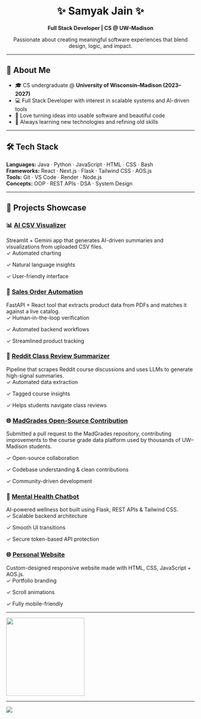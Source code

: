 <h1 align="center">✨ Samyak Jain ✨</h1>
<p align="center"><strong>Full Stack Developer | CS @ UW–Madison</strong></p>
<p align="center">Passionate about creating meaningful software experiences that blend design, logic, and impact.</p>

---

## 🚀 About Me

- 🎓 CS undergraduate @ **University of Wisconsin–Madison (2023–2027)**
- 💻 Full Stack Developer with interest in scalable systems and AI-driven tools
- 🧠 Love turning ideas into usable software and beautiful code
- 🌱 Always learning new technologies and refining old skills

---

## 🛠 Tech Stack

**Languages:** Java · Python · JavaScript · HTML · CSS · Bash  
**Frameworks:** React · Next.js · Flask · Tailwind CSS · AOS.js  
**Tools:** Git · VS Code · Render · Node.js  
**Concepts:** OOP · REST APIs · DSA · System Design

---

## 🌟 Projects Showcase
### 📊 <a href=https://github.com/samyakjain-1/csv-viz>AI CSV Visualizer</a>
Streamlit + Gemini app that generates AI-driven summaries and visualizations from uploaded CSV files.  
✓ Automated charting  

✓ Natural language insights  

✓ User-friendly interface

### 📄 <a href=https://github.com/samyakjain-1/sales-automation>Sales Order Automation</a>
FastAPI + React tool that extracts product data from PDFs and matches it against a live catalog.  
✓ Human-in-the-loop verification

✓ Automated backend workflows  

✓ Streamlined product tracking

### 📝 <a href=https://courseinsight.vercel.app>Reddit Class Review Summarizer</a>
Pipeline that scrapes Reddit course discussions and uses LLMs to generate high-signal summaries.  
✓ Automated data extraction  

✓ Tagged course insights

✓ Helps students navigate class reviews

### 🌐 <a href=https://github.com/Madgrades/madgrades.com/pull/40>MadGrades Open-Source Contribution</a>
Submitted a pull request to the MadGrades repository, contributing improvements to the course grade data platform used by thousands of UW–Madison students.

✓ Open-source collaboration

✓ Codebase understanding & clean contributions

✓ Community-driven development

### 🧠 <a href=https://github.com/samyakjain-1/chatbot>Mental Health Chatbot<a>
AI-powered wellness bot built using Flask, REST APIs & Tailwind CSS.  
✓ Scalable backend architecture  

✓ Smooth UI transitions  

✓ Secure token-based API protection

### 🌐 <a href=https://github.com/samyakjain-1/react-website>Personal Website<a>
Custom-designed responsive website made with HTML, CSS, JavaScript + AOS.js.  
✓ Portfolio branding  

✓ Scroll animations  

✓ Fully mobile-friendly


---

<div>
  <a href="https://github.com/Tyrrnien81">
    <img align="center" style="height: 209px;" src="https://github-readme-stats.zohan.tech/api?username=Tyrrnien81&show_icons=true&theme=react" />
  </a>
  
---

![](https://komarev.com/ghpvc/?username=samyakjain-1&color=blue&style=flat-square)

